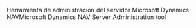 <span data-ttu-id="9bfc3-101">Herramienta de administración del servidor Microsoft Dynamics NAV</span><span class="sxs-lookup"><span data-stu-id="9bfc3-101">Microsoft Dynamics NAV Server Administration tool</span></span>